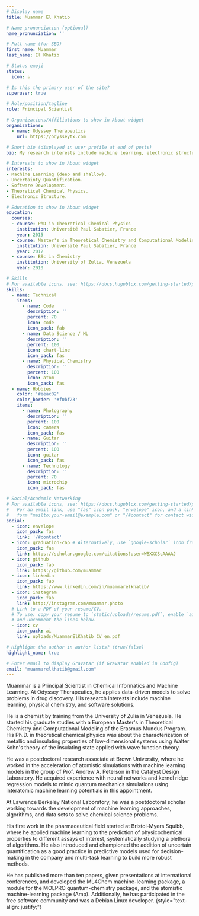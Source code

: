 ```yaml
---
# Display name
title: Muammar El Khatib

# Name pronunciation (optional)
name_pronunciation: ''

# Full name (for SEO)
first_name: Muammar
last_name: El Khatib

# Status emoji
status:
  icon: ☕️

# Is this the primary user of the site?
superuser: true

# Role/position/tagline
role: Principal Scientist

# Organizations/Affiliations to show in About widget
organizations:
  - name: Odyssey Therapeutics
    url: https://odysseytx.com

# Short bio (displayed in user profile at end of posts)
bio: My research interests include machine learning, electronic structure, and software development.

# Interests to show in About widget
interests:
- Machine Learning (deep and shallow).
- Uncertainty Quantification.
- Software Development.
- Theoretical Chemical Physics.
- Electronic Structure.

# Education to show in About widget
education:
  courses:
  - course: PhD in Theoretical Chemical Physics
    institution: Université Paul Sabatier, France
    year: 2015
  - course: Master's in Theoretical Chemistry and Computational Modeling
    institution: Université Paul Sabatier, France
    year: 2012
  - course: BSc in Chemistry
    institution: University of Zulia, Venezuela
    year: 2010

# Skills
# For available icons, see: https://docs.hugoblox.com/getting-started/page-builder/#icons
skills:
  - name: Technical
    items:
      - name: Code
        description: ''
        percent: 70
        icon: code
        icon_pack: fab
      - name: Data Science / ML
        description: ''
        percent: 100
        icon: chart-line
        icon_pack: fas
      - name: Physical Chemistry
        description: ''
        percent: 100
        icon: atom
        icon_pack: fas
  - name: Hobbies
    color: '#eeac02'
    color_border: '#f0bf23'
    items:
      - name: Photography
        description: ''
        percent: 100
        icon: camera
        icon_pack: fas
      - name: Guitar
        description: ''
        percent: 100
        icon: guitar
        icon_pack: fas
      - name: Technology
        description: ''
        percent: 70
        icon: microchip
        icon_pack: fas

# Social/Academic Networking
# For available icons, see: https://docs.hugoblox.com/getting-started/page-builder/#icons
#   For an email link, use "fas" icon pack, "envelope" icon, and a link in the
#   form "mailto:your-email@example.com" or "/#contact" for contact widget.
social:
  - icon: envelope
    icon_pack: fas
    link: '/#contact'
  - icon: graduation-cap # Alternatively, use `google-scholar` icon from `ai` icon pack
    icon_pack: fas
    link: https://scholar.google.com/citations?user=WBXXCScAAAAJ
  - icon: github
    icon_pack: fab
    link: https://github.com/muammar
  - icon: linkedin
    icon_pack: fab
    link: https://www.linkedin.com/in/muammarelkhatib/
  - icon: instagram
    icon_pack: fab
    link: http://instagram.com/muammar.photo
  # Link to a PDF of your resume/CV.
  # To use: copy your resume to `static/uploads/resume.pdf`, enable `ai` icons in `params.yaml`,
  # and uncomment the lines below.
  - icon: cv
    icon_pack: ai
    link: uploads/MuammarElKhatib_CV_en.pdf

# Highlight the author in author lists? (true/false)
highlight_name: true

# Enter email to display Gravatar (if Gravatar enabled in Config)
email: "muammarelkhatib@gmail.com"
---
```


Muammar is a Principal Scientist in Chemical Informatics and Machine Learning. At Odyssey Therapeutics, he applies data-driven models to solve problems in drug discovery. His research interests include machine learning, physical chemistry, and software solutions.

He is a chemist by training from the University of Zulia in Venezuela. He started his graduate studies with a European Master's in Theoretical Chemistry and Computational Modeling of the Erasmus Mundus Program. His Ph.D. in theoretical chemical physics was about the characterization of metallic and insulating properties of low-dimensional systems using Walter Kohn's theory of the insulating state applied with wave function theory.

He was a postdoctoral research associate at Brown University, where he worked in the acceleration of atomistic simulations with machine learning models in the group of Prof. Andrew A. Peterson in the Catalyst Design Laboratory. He acquired experience with neural networks and kernel ridge regression models to mimic quantum mechanics simulations using interatomic machine learning
potentials in this appointment.

At Lawrence Berkeley National Laboratory, he was a postdoctoral scholar working towards the development of machine learning approaches, algorithms, and data sets to solve chemical science problems.

His first work in the pharmaceutical field started at Bristol-Myers Squibb, where he applied machine learning to the prediction of physicochemical properties to different assays of interest, systematically studying a plethora of algorithms.
He also introduced and championed the addition of uncertain quantification as a good practice in predictive models used for decision-making in the company and multi-task learning to build more robust methods.

He has published more than ten papers, given presentations at international conferences, and developed the ML4Chem machine-learning package, a module for the MOLPRO quantum-chemistry package, and the atomistic machine-learning package (Amp). Additionally, he has participated in the free software community and was a Debian Linux developer.
{style="text-align: justify;"}
